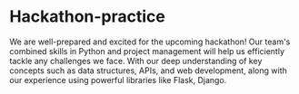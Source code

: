 # Hackathon-practice
We are well-prepared and excited for the upcoming hackathon! Our team's combined skills in Python and project management will help us efficiently tackle any challenges we face. With our deep understanding of key concepts such as data structures, APIs, and web development, along with our experience using powerful libraries like Flask, Django.
